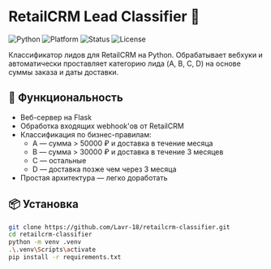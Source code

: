 # RetailCRM Lead Classifier 🧠

![Python](https://img.shields.io/badge/python-3.11-blue)
![Platform](https://img.shields.io/badge/platform-Heroku-green)
![Status](https://img.shields.io/badge/status-active-brightgreen)
![License](https://img.shields.io/badge/license-MIT-lightgrey)

Классификатор лидов для RetailCRM на Python. Обрабатывает вебхуки и автоматически проставляет категорию лида (A, B, C, D) на основе суммы заказа и даты доставки.

## 🚀 Функциональность

- Веб-сервер на Flask
- Обработка входящих webhook'ов от RetailCRM
- Классификация по бизнес-правилам:
  - A — сумма > 50000 ₽ и доставка в течение месяца
  - B — сумма > 30000 ₽ и доставка в течение 3 месяцев
  - C — остальные
  - D — доставка позже чем через 3 месяца
- Простая архитектура — легко доработать

## 📦 Установка

```bash
git clone https://github.com/Lavr-18/retailcrm-classifier.git
cd retailcrm-classifier
python -m venv .venv
.\.venv\Scripts\activate
pip install -r requirements.txt
